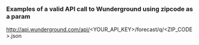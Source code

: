 ### Examples of a valid API call to Wunderground using zipcode as a param

http://api.wunderground.com/api/<YOUR_API_KEY>/forecast/q/<ZIP_CODE>.json
